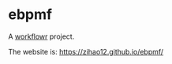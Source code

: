 # ebpmf

A [workflowr][] project.

[workflowr]: https://github.com/jdblischak/workflowr

The website is: https://zihao12.github.io/ebpmf/


